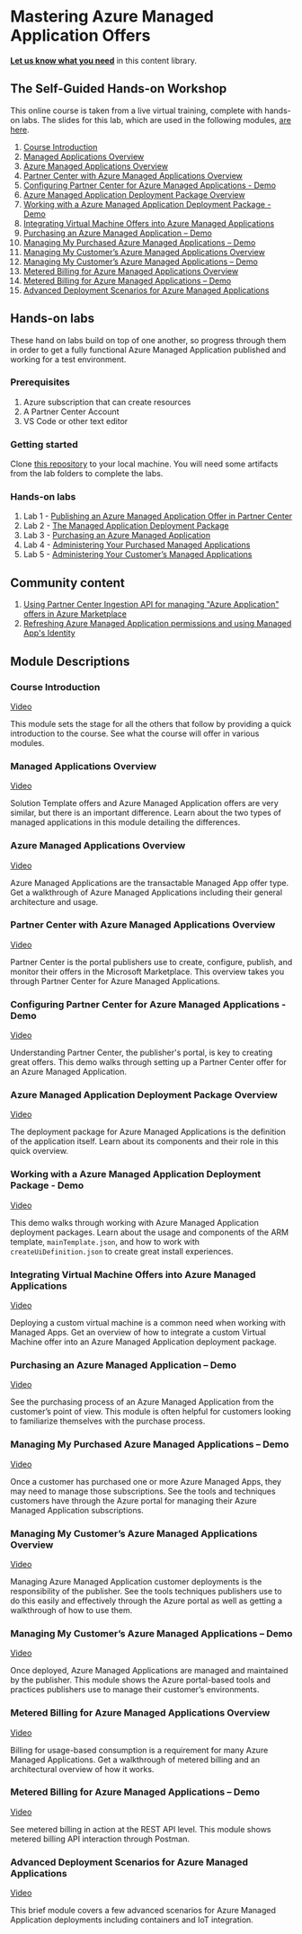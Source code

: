 # Mastering Azure Managed Application Offers

**[Let us know what you need](https://forms.office.com/r/0gCrzhSMkw)** in this content library.

##  The Self-Guided Hands-on Workshop

This online course is taken from a live virtual training, complete with hands-on labs. The slides for this lab, which are used in the following modules, [are here](./pdfs/ama-workshop-slides.pdf).

<!-- no toc -->
1. [Course Introduction](#course-introduction)
1. [Managed Applications Overview](#managed-applications-overview)
1. [Azure Managed Applications Overview](#azure-managed-applications-overview)
1. [Partner Center with Azure Managed Applications Overview](#partner-center-with-azure-managed-applications-overview)
1. [Configuring Partner Center for Azure Managed Applications - Demo](#configuring-partner-center-for-azure-managed-applications---demo)
1. [Azure Managed Application Deployment Package Overview](#azure-managed-application-deployment-package-overview)
1. [Working with a Azure Managed Application Deployment Package - Demo](#working-with-a-azure-managed-application-deployment-package---demo)
1. [Integrating Virtual Machine Offers into Azure Managed Applications](#integrating-virtual-machine-offers-into-azure-managed-applications)
1. [Purchasing an Azure Managed Application – Demo](#purchasing-an-azure-managed-application--demo)
1. [Managing My Purchased Azure Managed Applications – Demo](#managing-my-purchased-azure-managed-applications--demo)
1. [Managing My Customer’s Azure Managed Applications Overview](#managing-my-customers-azure-managed-applications-overview)
1. [Managing My Customer’s Azure Managed Applications – Demo](#managing-my-customers-azure-managed-applications--demo)
1. [Metered Billing for Azure Managed Applications Overview](#metered-billing-for-azure-managed-applications-overview)
1. [Metered Billing for Azure Managed Applications – Demo](#metered-billing-for-azure-managed-applications--demo)
1. [Advanced Deployment Scenarios for Azure Managed Applications](#advanced-deployment-scenarios-for-azure-managed-applications)

## Hands-on labs

These hand on labs build on top of one another, so progress through them in order to get a fully functional Azure Managed Application published and working for a test environment.

### Prerequisites

1. Azure subscription that can create resources
1. A Partner Center Account
1. VS Code or other text editor

### Getting started

Clone [this repository](https://github.com/microsoft/Mastering-the-Marketplace) to your local machine. You will need some artifacts from the lab folders to complete the labs.

### Hands-on labs

1. Lab 1 - [Publishing an Azure Managed Application Offer in Partner Center](./labs/lab-1-partner-center/README.md)
2. Lab 2 - [The Managed Application Deployment Package](./labs/lab-2-deployment-package/README.md)
3. Lab 3 - [Purchasing an Azure Managed Application](./labs/lab-3-purchasing-ama/README.md)
4. Lab 4 - [Administering Your Purchased Managed Applications](./labs/lab-4-administer-my-amas/README.md)
5. Lab 5 - [Administering Your Customer’s Managed Applications](./labs/lab-5-administer-customer-amas/README.md)

## Community content

1. [Using Partner Center Ingestion API for managing "Azure Application" offers in Azure Marketplace](https://youtu.be/omEjvvF9g6Y)
1. [Refreshing Azure Managed Application permissions and using Managed App's Identity](https://youtu.be/sDjY_mD3fqY)

## Module Descriptions

### Course Introduction

[Video](https://youtu.be/fT1IT9Qf-6U)

This module sets the stage for all the others that follow by providing a quick introduction to the course. See what the course will offer in various modules.

### Managed Applications Overview

[Video](https://youtu.be/JJN7TpWCz8A)

Solution Template offers and Azure Managed Application offers are very similar, but there is an important difference. Learn about the two types of managed applications in this module detailing the differences.

### Azure Managed Applications Overview

[Video](https://youtu.be/gAZ1q10kkV4)

Azure Managed Applications are the transactable Managed App offer type. Get a walkthrough of Azure Managed Applications including their general architecture and usage.

### Partner Center with Azure Managed Applications Overview

[Video](https://youtu.be/N8fgRAoMTNo)

Partner Center is the portal publishers use to create, configure, publish, and monitor their offers in the Microsoft Marketplace. This overview takes you through Partner Center for Azure Managed Applications.

### Configuring Partner Center for Azure Managed Applications - Demo

[Video](https://youtu.be/irtf86eV5Ak)

Understanding Partner Center, the publisher's portal, is key to creating great offers. This demo walks through setting up a Partner Center offer for an Azure Managed Application.

### Azure Managed Application Deployment Package Overview

[Video](https://youtu.be/N8rpGsy8lVU)

The deployment package for Azure Managed Applications is the definition of the application itself. Learn about its components and their role in this quick overview.

### Working with a Azure Managed Application Deployment Package - Demo

[Video](https://youtu.be/R-pJJ1K_nUc)

This demo walks through working with Azure Managed Application deployment packages. Learn about the usage and components of the ARM template, `mainTemplate.json`, and how to work with `createUiDefinition.json` to create great install experiences.

### Integrating Virtual Machine Offers into Azure Managed Applications

[Video](https://youtu.be/szWKrN2q6XQ)

Deploying a custom virtual machine is a common need when working with Managed Apps. Get an overview of how to integrate a custom Virtual Machine offer into an Azure Managed Application deployment package.

### Purchasing an Azure Managed Application – Demo

[Video](https://youtu.be/v8yR03mwFBo)

See the purchasing process of an Azure Managed Application from the customer’s point of view. This module is often helpful for customers looking to familiarize themselves with the purchase process.

### Managing My Purchased Azure Managed Applications – Demo

[Video](https://youtu.be/dXdagj_uEW4)

Once a customer has purchased one or more Azure Managed Apps, they may need to manage those subscriptions. See the tools and techniques customers have through the Azure portal for managing their Azure Managed Application subscriptions.

### Managing My Customer’s Azure Managed Applications Overview

[Video](https://youtu.be/I8D0mha_DRI)

Managing Azure Managed Application customer deployments is the responsibility of the publisher. See the tools techniques publishers use to do this easily and effectively through the Azure portal as well as getting a walkthrough of how to use them.

### Managing My Customer’s Azure Managed Applications – Demo

[Video](https://youtu.be/LgQhZwe3TCc)

Once deployed, Azure Managed Applications are managed and maintained by the publisher. This module shows the Azure portal-based tools and practices publishers use to manage their customer’s environments.

### Metered Billing for Azure Managed Applications Overview

[Video](https://youtu.be/iQTCnzRSN6c)

Billing for usage-based consumption is a requirement for many Azure Managed Applications. Get a walkthrough of metered billing and an architectural overview of how it works.

### Metered Billing for Azure Managed Applications – Demo

[Video](https://youtu.be/t--VFPbHPLM)

See metered billing in action at the REST API level. This module shows metered billing API interaction through Postman.

### Advanced Deployment Scenarios for Azure Managed Applications

[Video](https://youtu.be/BvNMl0sAFsM)

This brief module covers a few advanced scenarios for Azure Managed Application deployments including containers and IoT integration.
